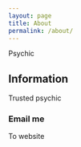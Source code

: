 ```yaml
---
layout: page
title: About
permalink: /about/
---
```


<a href='https://www.uqnq.com' title='ad'><amp-img src="https://img.uqnq.my.id/uqnqblack.png" width="400" height="400"></amp-img></a> 

<a href='https://www.uqnq.com' title='ad'><amp-img src="https://img.uqnq.my.id/uqnqblack.png" width="400" height="400" layout="responsive"></amp-img></a> 

Psychic
## Information
Trusted psychic
### Email me
To website

